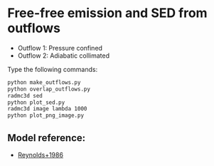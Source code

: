 # Free-free emission and SED from outflows

- Outflow 1: Pressure confined
- Outflow 2: Adiabatic collimated

Type the following commands:

```bash
python make_outflows.py
python overlap_outflows.py
radmc3d sed
python plot_sed.py
radmc3d image lambda 1000
python plot_png_image.py
```

## Model reference:

* [Reynolds+1986](http://adsabs.harvard.edu/abs/1986ApJ...304..713R)